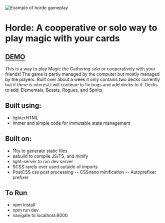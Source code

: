 ![Example of horde gameplay](https://vivianeasley.github.io/horde/images/game-demo.jpg)

# Horde: A cooperative or solo way to play magic with your cards

## [DEMO](https://vivianeasley.github.io/horde/)

This is a way to play Magic the Gathering solo or cooperatively with your friends! The game is partly managed by the computer but mostly managed by the players. Built over about a week it only contains two decks currently but if there is interest I will continue to fix bugs and add decks to it. Decks to add: Elementals, Beasts, Rogues, and Spirits.

## Built using:
- lighterHTML
- Immer and simple code for immutable state management

## Built on:
- 11ty to generate static files
- esbuild to compile JS/TS, and minify
- light-server to run dev server
- SCSS rarely ever used outside of imports
- PostCSS css post processing
-- CSSnano minification
-- Autoprefixer prefixer

## To Run
- npm install
- npm run dev
- navigate to localhost:8000
